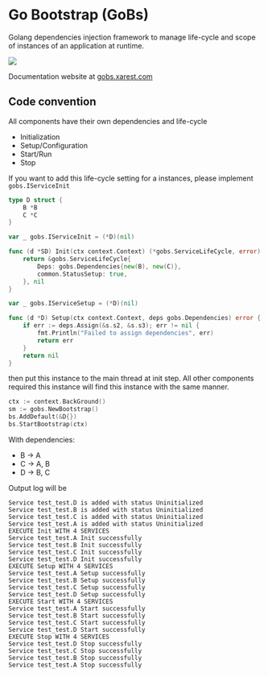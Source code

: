 # Go Bootstrap (GoBs)
Golang dependencies injection framework to manage life-cycle and scope of instances of an application at runtime.

![](https://raw.githubusercontent.com/xarest/gobs-docs/2b45a24e23ef25d50b1859dba807f2630418cd01/content/docs/getting-started/03_samples/gobs-run-13-instances-async.gif)

Documentation website at [gobs.xarest.com](https://gobs.xarest.com)

## Code convention
All components have their own dependencies and life-cycle
- Initialization
- Setup/Configuration
- Start/Run
- Stop

If you want to add this life-cycle setting for a instances, please implement `gobs.IServiceInit`
```go
type D struct {
	B *B
	C *C
}

var _ gobs.IServiceInit = (*D)(nil)

func (d *SD) Init(ctx context.Context) (*gobs.ServiceLifeCycle, error) {
	return &gobs.ServiceLifeCycle{
		Deps: gobs.Dependencies{new(B), new(C)},
		common.StatusSetup: true,
	}, nil
}

var _ gobs.IServiceSetup = (*D)(nil)

func (d *D) Setup(ctx context.Context, deps gobs.Dependencies) error {
	if err := deps.Assign(&s.s2, &s.s3); err != nil {
		fmt.Println("Failed to assign dependencies", err)
		return err
	}
	return nil
}

```
then put this instance to the main thread at init step. All other components required this instance will find this instance with the same manner.
```go
ctx := context.BackGround()
sm := gobs.NewBootstrap()
bs.AddDefault(&D{})
bs.StartBootstrap(ctx)
```
With dependencies:
- B -> A
- C -> A, B
- D -> B, C

Output log will be
```
Service test_test.D is added with status Uninitialized
Service test_test.B is added with status Uninitialized
Service test_test.C is added with status Uninitialized
Service test_test.A is added with status Uninitialized
EXECUTE Init WITH 4 SERVICES
Service test_test.A Init successfully
Service test_test.B Init successfully
Service test_test.C Init successfully
Service test_test.D Init successfully
EXECUTE Setup WITH 4 SERVICES
Service test_test.A Setup successfully
Service test_test.B Setup successfully
Service test_test.C Setup successfully
Service test_test.D Setup successfully
EXECUTE Start WITH 4 SERVICES
Service test_test.A Start successfully
Service test_test.B Start successfully
Service test_test.C Start successfully
Service test_test.D Start successfully
EXECUTE Stop WITH 4 SERVICES
Service test_test.D Stop successfully
Service test_test.C Stop successfully
Service test_test.B Stop successfully
Service test_test.A Stop successfully
```
